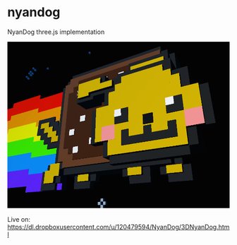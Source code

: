 # nyandog
NyanDog three.js implementation

![Alt text](nyandog.png?raw=true "Cover Image")

Live on:
https://dl.dropboxusercontent.com/u/120479594/NyanDog/3DNyanDog.html
